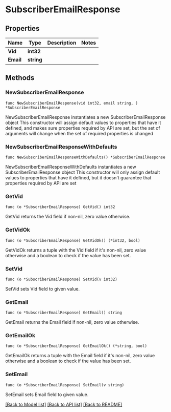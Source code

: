 # SubscriberEmailResponse

## Properties

Name | Type | Description | Notes
------------ | ------------- | ------------- | -------------
**Vid** | **int32** |  | 
**Email** | **string** |  | 

## Methods

### NewSubscriberEmailResponse

`func NewSubscriberEmailResponse(vid int32, email string, ) *SubscriberEmailResponse`

NewSubscriberEmailResponse instantiates a new SubscriberEmailResponse object
This constructor will assign default values to properties that have it defined,
and makes sure properties required by API are set, but the set of arguments
will change when the set of required properties is changed

### NewSubscriberEmailResponseWithDefaults

`func NewSubscriberEmailResponseWithDefaults() *SubscriberEmailResponse`

NewSubscriberEmailResponseWithDefaults instantiates a new SubscriberEmailResponse object
This constructor will only assign default values to properties that have it defined,
but it doesn't guarantee that properties required by API are set

### GetVid

`func (o *SubscriberEmailResponse) GetVid() int32`

GetVid returns the Vid field if non-nil, zero value otherwise.

### GetVidOk

`func (o *SubscriberEmailResponse) GetVidOk() (*int32, bool)`

GetVidOk returns a tuple with the Vid field if it's non-nil, zero value otherwise
and a boolean to check if the value has been set.

### SetVid

`func (o *SubscriberEmailResponse) SetVid(v int32)`

SetVid sets Vid field to given value.


### GetEmail

`func (o *SubscriberEmailResponse) GetEmail() string`

GetEmail returns the Email field if non-nil, zero value otherwise.

### GetEmailOk

`func (o *SubscriberEmailResponse) GetEmailOk() (*string, bool)`

GetEmailOk returns a tuple with the Email field if it's non-nil, zero value otherwise
and a boolean to check if the value has been set.

### SetEmail

`func (o *SubscriberEmailResponse) SetEmail(v string)`

SetEmail sets Email field to given value.



[[Back to Model list]](../README.md#documentation-for-models) [[Back to API list]](../README.md#documentation-for-api-endpoints) [[Back to README]](../README.md)



